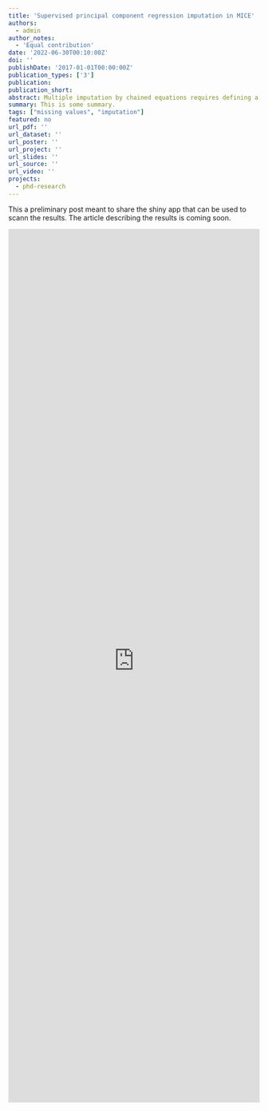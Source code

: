 ```yaml
---
title: 'Supervised principal component regression imputation in MICE'
authors:
  - admin
author_notes:
  - 'Equal contribution'
date: '2022-06-30T00:10:00Z'
doi: ''
publishDate: '2017-01-01T00:00:00Z'
publication_types: ['3']
publication: 
publication_short: 
abstract: Multiple imputation by chained equations requires defining a univariate imputation model for every variable under imputation. This can be a daunting task, especially with large social surveys with many variables. In this work, we compare different ways of using principal component regressions (PCR) to bypass this decision. In particular, we explore whether different supervision approaches to PCR can improve the imputation performance.
summary: This is some summary.
tags: ["missing values", "imputation"]
featured: no
url_pdf: ''
url_dataset: ''
url_poster: ''
url_project: ''
url_slides: ''
url_source: ''
url_video: ''
projects:
  - phd-research
---
```


This a preliminary post meant to share the shiny app that can be used to scann the results.
The article describing the results is coming soon.

<iframe height="1750" width="100%" frameborder="no" src="https://edoardocostantini.shinyapps.io/mi-pcr-plot/?_ga=2.193807589.95894774.1658930327-1213691852.1658930327"> </iframe>

